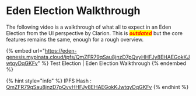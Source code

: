 # Eden Election Walkthrough

The following video is a walkthrough of what all to expect in an Eden Election from the UI perspective by Clarion. This is _<mark style="color:red;">**outdated**</mark>_ but the core features remains the same, enough for a rough overview.

{% embed url="https://eden-genesis.mypinata.cloud/ipfs/QmZFR79qSau8jnzD7pQvyHHFJy8EHAEGokKJwtqyDqGKFv" %}
Test Election | Eden Election Walkthrough
{% endembed %}

{% hint style="info" %}
IPFS Hash : [QmZFR79qSau8jnzD7pQvyHHFJy8EHAEGokKJwtqyDqGKFv](https://eden-genesis.mypinata.cloud/ipfs/QmZFR79qSau8jnzD7pQvyHHFJy8EHAEGokKJwtqyDqGKFv)
{% endhint %}

